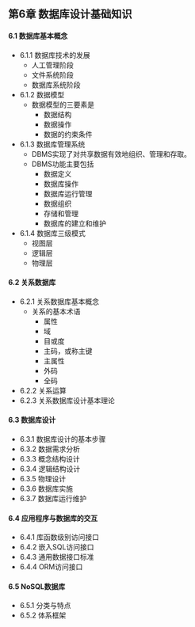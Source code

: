 ## 第6章 数据库设计基础知识
#### 6.1 数据库基本概念
- 6.1.1 数据库技术的发展
	- 人工管理阶段
	- 文件系统阶段
	- 数据库系统阶段
- 6.1.2 数据模型
	- 数据模型的三要素是
		- 数据结构
		- 数据操作
		- 数据的约束条件
- 6.1.3 数据库管理系统
	- DBMS实现了对共享数据有效地组织、管理和存取。
	- DBMS功能主要包括
		- 数据定义
		- 数据库操作
		- 数据库运行管理
		- 数据组织
		- 存储和管理
		- 数据库的建立和维护
- 6.1.4 数据库三级模式
	- 视图层
	- 逻辑层
	- 物理层
#### 6.2 关系数据库
- 6.2.1 关系数据库基本概念
	- 关系的基本术语
		- 属性
		- 域
		- 目或度
		- 主码，或称主键
		- 主属性
		- 外码
		- 全码
- 6.2.2 关系运算
- 6.2.3 关系数据库设计基本理论
#### 6.3 数据库设计
- 6.3.1 数据库设计的基本步骤
- 6.3.2 数据需求分析
- 6.3.3 概念结构设计
- 6.3.4 逻辑结构设计
- 6.3.5 物理设计
- 6.3.6 数据库实施
- 6.3.7 数据库运行维护
#### 6.4 应用程序与数据库的交互
- 6.4.1 库函数级别访问接口
- 6.4.2 嵌入SQL访问接口
- 6.4.3 通用数据接口标准
- 6.4.4 ORM访问接口
#### 6.5 NoSQL数据库
- 6.5.1 分类与特点
- 6.5.2 体系框架